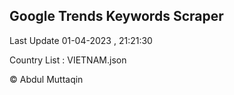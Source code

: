 

## Google Trends Keywords Scraper 
 
Last Update 01-04-2023 , 21:21:30

Country List :
VIETNAM.json



© Abdul Muttaqin 

